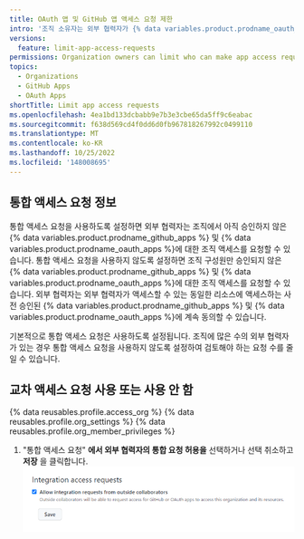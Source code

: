 ```yaml
---
title: OAuth 앱 및 GitHub 앱 액세스 요청 제한
intro: '조직 소유자는 외부 협력자가 {% data variables.product.prodname_oauth_apps %} 및 {% data variables.product.prodname_github_apps %}에 대한 조직 액세스를 요청할 수 있도록 허용할지 여부를 선택할 수 있습니다.'
versions:
  feature: limit-app-access-requests
permissions: Organization owners can limit who can make app access requests to the organization.
topics:
  - Organizations
  - GitHub Apps
  - OAuth Apps
shortTitle: Limit app access requests
ms.openlocfilehash: 4ea1bd133dcbabb9e7b3e3cbe65da5ff9c6eabac
ms.sourcegitcommit: f638d569cd4f0dd6d0fb967818267992c0499110
ms.translationtype: MT
ms.contentlocale: ko-KR
ms.lasthandoff: 10/25/2022
ms.locfileid: '148008695'
---
```

## 통합 액세스 요청 정보

통합 액세스 요청을 사용하도록 설정하면 외부 협력자는 조직에서 아직 승인하지 않은 {% data variables.product.prodname_github_apps %} 및 {% data variables.product.prodname_oauth_apps %}에 대한 조직 액세스를 요청할 수 있습니다. 통합 액세스 요청을 사용하지 않도록 설정하면 조직 구성원만 승인되지 않은 {% data variables.product.prodname_github_apps %} 및 {% data variables.product.prodname_oauth_apps %}에 대한 조직 액세스를 요청할 수 있습니다. 외부 협력자는 외부 협력자가 액세스할 수 있는 동일한 리소스에 액세스하는 사전 승인된 {% data variables.product.prodname_github_apps %} 및 {% data variables.product.prodname_oauth_apps %}에 계속 동의할 수 있습니다.

기본적으로 통합 액세스 요청은 사용하도록 설정됩니다. 조직에 많은 수의 외부 협력자가 있는 경우 통합 액세스 요청을 사용하지 않도록 설정하여 검토해야 하는 요청 수를 줄일 수 있습니다. 

## 교차 액세스 요청 사용 또는 사용 안 함

{% data reusables.profile.access_org %} {% data reusables.profile.org_settings %} {% data reusables.profile.org_member_privileges %}
1. "통합 액세스 요청" **에서 외부 협력자의 통합 요청 허용을** 선택하거나 선택 취소하고 **저장** 을 클릭합니다.
    ![통합 액세스 요청 설정 스크린샷](/assets/images/help/organizations/integration-access-requests.png)
